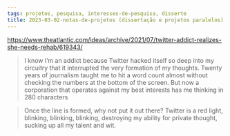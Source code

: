 ```yaml
---
tags: projetos, pesquisa, interesses-de-pesquisa, disserte
title: 2023-03-02-notas-de-projetos (dissertação e projetos paralelos) (183)
---
```


https://www.theatlantic.com/ideas/archive/2021/07/twitter-addict-realizes-she-needs-rehab/619343/

>I know I’m an addict because Twitter hacked itself so deep into my circuitry that it interrupted the very formation of my thoughts. Twenty years of journalism taught me to hit a word count almost without checking the numbers at the bottom of the screen. But now a corporation that operates against my best interests has me thinking in 280 characters

>Once the line is formed, why not put it out there? Twitter is a red light, blinking, blinking, blinking, destroying my ability for private thought, sucking up all my talent and wit.
